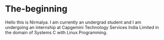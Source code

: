 # The-beginning
Hello this is Nirmalya. I am currently an undergrad student and I am undergoing an internship at
Capgemini Technology Services India Limited in the domain of Systems C with Linux Programming.
